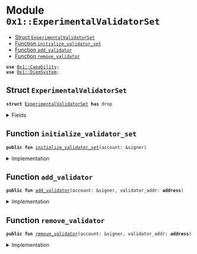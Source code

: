 
<a name="0x1_ExperimentalValidatorSet"></a>

# Module `0x1::ExperimentalValidatorSet`



-  [Struct `ExperimentalValidatorSet`](#0x1_ExperimentalValidatorSet_ExperimentalValidatorSet)
-  [Function `initialize_validator_set`](#0x1_ExperimentalValidatorSet_initialize_validator_set)
-  [Function `add_validator`](#0x1_ExperimentalValidatorSet_add_validator)
-  [Function `remove_validator`](#0x1_ExperimentalValidatorSet_remove_validator)


<pre><code><b>use</b> <a href="../../../../../../../experimental/releases/artifacts/current/build/MoveStdlib/docs/Capability.md#0x1_Capability">0x1::Capability</a>;
<b>use</b> <a href="../../../../../../../experimental/releases/artifacts/current/build/CoreFramework/docs/DiemSystem.md#0x1_DiemSystem">0x1::DiemSystem</a>;
</code></pre>



<a name="0x1_ExperimentalValidatorSet_ExperimentalValidatorSet"></a>

## Struct `ExperimentalValidatorSet`



<pre><code><b>struct</b> <a href="ExperimentalValidatorSet.md#0x1_ExperimentalValidatorSet">ExperimentalValidatorSet</a> <b>has</b> drop
</code></pre>



<details>
<summary>Fields</summary>


<dl>
<dt>
<code>dummy_field: bool</code>
</dt>
<dd>

</dd>
</dl>


</details>

<a name="0x1_ExperimentalValidatorSet_initialize_validator_set"></a>

## Function `initialize_validator_set`



<pre><code><b>public</b> <b>fun</b> <a href="ExperimentalValidatorSet.md#0x1_ExperimentalValidatorSet_initialize_validator_set">initialize_validator_set</a>(account: &signer)
</code></pre>



<details>
<summary>Implementation</summary>


<pre><code><b>public</b> <b>fun</b> <a href="ExperimentalValidatorSet.md#0x1_ExperimentalValidatorSet_initialize_validator_set">initialize_validator_set</a>(
    account: &signer,
) {
    <a href="../../../../../../../experimental/releases/artifacts/current/build/CoreFramework/docs/DiemSystem.md#0x1_DiemSystem_initialize_validator_set">DiemSystem::initialize_validator_set</a>&lt;<a href="ExperimentalValidatorSet.md#0x1_ExperimentalValidatorSet">ExperimentalValidatorSet</a>&gt;(account);
    <a href="../../../../../../../experimental/releases/artifacts/current/build/MoveStdlib/docs/Capability.md#0x1_Capability_create">Capability::create</a>(account, &<a href="ExperimentalValidatorSet.md#0x1_ExperimentalValidatorSet">ExperimentalValidatorSet</a> {});
}
</code></pre>



</details>

<a name="0x1_ExperimentalValidatorSet_add_validator"></a>

## Function `add_validator`



<pre><code><b>public</b> <b>fun</b> <a href="ExperimentalValidatorSet.md#0x1_ExperimentalValidatorSet_add_validator">add_validator</a>(account: &signer, validator_addr: <b>address</b>)
</code></pre>



<details>
<summary>Implementation</summary>


<pre><code><b>public</b> <b>fun</b> <a href="ExperimentalValidatorSet.md#0x1_ExperimentalValidatorSet_add_validator">add_validator</a>(
    account: &signer,
    validator_addr: <b>address</b>,
) {
    <a href="../../../../../../../experimental/releases/artifacts/current/build/CoreFramework/docs/DiemSystem.md#0x1_DiemSystem_add_validator">DiemSystem::add_validator</a>(
        validator_addr,
        <a href="../../../../../../../experimental/releases/artifacts/current/build/MoveStdlib/docs/Capability.md#0x1_Capability_acquire">Capability::acquire</a>(account, &<a href="ExperimentalValidatorSet.md#0x1_ExperimentalValidatorSet">ExperimentalValidatorSet</a> {})
    );
}
</code></pre>



</details>

<a name="0x1_ExperimentalValidatorSet_remove_validator"></a>

## Function `remove_validator`



<pre><code><b>public</b> <b>fun</b> <a href="ExperimentalValidatorSet.md#0x1_ExperimentalValidatorSet_remove_validator">remove_validator</a>(account: &signer, validator_addr: <b>address</b>)
</code></pre>



<details>
<summary>Implementation</summary>


<pre><code><b>public</b> <b>fun</b> <a href="ExperimentalValidatorSet.md#0x1_ExperimentalValidatorSet_remove_validator">remove_validator</a>(
    account: &signer,
    validator_addr: <b>address</b>,
) {
    <a href="../../../../../../../experimental/releases/artifacts/current/build/CoreFramework/docs/DiemSystem.md#0x1_DiemSystem_remove_validator">DiemSystem::remove_validator</a>(
        validator_addr,
        <a href="../../../../../../../experimental/releases/artifacts/current/build/MoveStdlib/docs/Capability.md#0x1_Capability_acquire">Capability::acquire</a>(account, &<a href="ExperimentalValidatorSet.md#0x1_ExperimentalValidatorSet">ExperimentalValidatorSet</a> {})
    );
}
</code></pre>



</details>

